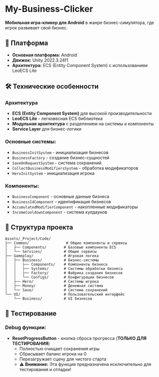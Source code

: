 # My-Business-Clicker

**Мобильная игра-кликер для Android** в жанре бизнес-симулятора, где игрок развивает свой бизнес.

## 📱 Платформа

- **Основная платформа:** Android
- **Движок:** Unity 2022.3.24f1
- **Архитектура:** ECS (Entity Component System) с использованием LeoECS Lite
## 🛠️ Технические особенности

### Архитектура
- **ECS (Entity Component System)** для высокой производительности
- **LeoECS Lite** - легковесная ECS библиотека
- **Модульная архитектура** с разделением на системы и компоненты
- **Service Layer** для бизнес-логики

### Основные системы:
- `BusinessInitSystem` - инициализация бизнесов
- `BusinessFactory` - создание бизнес-сущностей
- `SaveOnRequestSystem` - система сохранений
- `CollectBusinessModifiersSystem` - обработка модификаторов
- `HeroInitSystem` - инициализация игрока

### Компоненты:
- `BusinessComponent` - основные данные бизнеса
- `BusinessIdComponent` - идентификация бизнесов
- `AccumulatedModifierComponent` - накопленные модификаторы
- `IncomeCooldownComponent` - система кулдаунов

## 📁 Структура проекта

```
Assets/_Project/Code/
├── Common/                 # Общие компоненты и сервисы
│   ├── Components/        # Базовые компоненты ECS
│   └── Services/          # Общие сервисы
├── Gameplay/              # Игровая логика
│   ├── Business/          # Бизнес-системы
│   │   ├── Components/    # Компоненты бизнеса
│   │   ├── Systems/       # Системы обработки бизнеса
│   │   ├── Factory/       # Фабрика создания бизнесов
│   │   └── Configs/       # Конфигурации бизнесов
│   ├── Hero/              # Системы игрока
│   ├── Money/             # Денежная система
│   └── Save/              # Система сохранений
└── UI/                    # Пользовательский интерфейс
    └── Business/          # UI бизнесов
```
## 🧪 Тестирование

### Debug функции:
- **ResetProgressButton** - кнопка сброса прогресса (**ТОЛЬКО ДЛЯ ТЕСТИРОВАНИЯ**)
  - Полностью очищает сохранения игры
  - Сбрасывает баланс игрока на 0
  - Перезагружает сцену для чистого старта
  - ⚠️ **Внимание:** Эта функция предназначена исключительно для тестирования и отладки!

